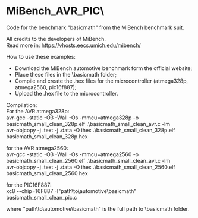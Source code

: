 # MiBench_AVR_PIC\
Code for the benchmark "basicmath" from the MiBench benchmark suit. <br/>

All credits to the developers of MiBench. <br/>
Read more in: https://vhosts.eecs.umich.edu/mibench/ <br/>

How to use these examples: <br/>
- Download the MiBench automotive benchmark form the official website; <br/>
- Place these files in the \basicmath folder; <br/>
- Compile and create the .hex files for the microcontroller (atmega328p, atmega2560, pic16f887); <br/>
- Upload the .hex file to the microcontroller. <br/>

Compilation: <br/>
  For the AVR atmega328p: <br/>
  avr-gcc -static -O3 -Wall -Os -mmcu=atmega328p -o basicmath_small_clean_328p.elf .\basicmath_small_clean_avr.c -lm <br/>
  avr-objcopy -j .text -j .data -O ihex .\basicmath_small_clean_328p.elf basicmath_small_clean_328p.hex <br/>
  
  for the AVR atmega2560: <br/>
  avr-gcc -static -O3 -Wall -Os -mmcu=atmega2560 -o basicmath_small_clean_2560.elf .\basicmath_small_clean_avr.c -lm <br/>
  avr-objcopy -j .text -j .data -O ihex .\basicmath_small_clean_2560.elf basicmath_small_clean_2560.hex <br/>
  
  for the PIC16F887: <br/>
  xc8 --chip=16F887 -I"path\to\automotive\basicmath" basicmath_small_clean_pic.c <br/>
  
  where "path\to\automotive\basicmath" is the full path to \basicmath folder. <br/>
